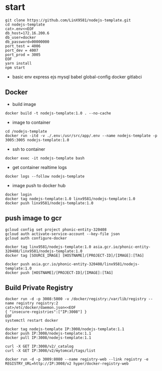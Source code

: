 # start
```
git clone https://github.com/LinX9581/nodejs-template.git
cd nodejs-template
cat>.env<<EOF
db_host=172.16.200.6
db_user=docker
db_password=00000000
port_test = 4006
port_dev = 4007
port_prod = 3005
EOF
yarn install
npm start
```
* basic env
express ejs mysql babel global-config docker gitlabci

## Docker
* build image
```
docker build -t nodejs-template:1.0 . --no-cache
```
* image to container
```
cd /nodejs-template
docker run -itd -v ./.env:/usr/src/app/.env --name nodejs-template -p 3005:3005 nodejs-template:1.0
```
* ssh to container
```
docker exec -it nodejs-template bash
```
* get container realtime logs
```
docker logs --follow nodejs-template
```
* image push to docker hub
```
docker login
docker tag nodejs-template:1.0 linx9581/nodejs-template:1.0
docker push linx9581/nodejs-template:1.0
```
## push image to gcr
```
gcloud config set project phonic-entity-320408
gcloud auth activate-service-account --key-file json
gcloud auth configure-docker

docker tag linx9581/nodejs-template:1.0 asia.gcr.io/phonic-entity-320408/linx9581/nodejs-template:1.0
docker tag [SOURCE_IMAGE] [HOSTNAME]/[PROJECT-ID]/[IMAGE]:[TAG]

docker push asia.gcr.io/phonic-entity-320408/linx9581/nodejs-template:1.0
docker push [HOSTNAME]/[PROJECT-ID]/[IMAGE]:[TAG]

```

## Build Private Registry
```
docker run -d -p 3008:5000 -v /docker/registry:/var/lib/registry --name registry registry:2
cat>/etc/docker/daemon.json<<EOF
{ "insecure-registries":["IP:3008"] }
EOF
systemctl restart docker

docker tag nodejs-template IP:3008/nodejs-template:1.1
docker push IP:3008/nodejs-template:1.1
docker pull IP:3008/nodejs-template:1.1

curl -X GET IP:3008/v2/_catalog
curl -X GET IP:3008/v2/mytomcat/tags/list

docker run -d -p 3009:8080 --name registry-web --link registry -e REGISTRY_URL=http://IP:3008/v2 hyper/docker-registry-web
```